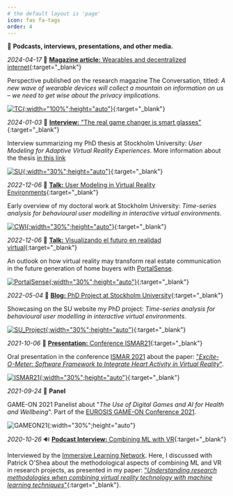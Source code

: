 ```yaml
---
# the default layout is 'page'
icon: fas fa-tags
order: 4
---
```



📡 **Podcasts, interviews, presentations, and other media.**


*2024-04-17* 📄 [**Magazine article:** Wearables and decentralized internet][the_conversation_24]{:target="_blank"}

Perspective published on the research magazine The Conversation, titled: *A new wave of wearable devices will collect a mountain on information on us – we need to get wise about the privacy implications*.

[![TC][the_conversation_24_img]{:width="100%";height="auto"}][the_conversation_24]{:target="_blank"}


*2024-01-03* 📄 [**Interview:** "The real game changer is smart glasses"][blog_phd_2024]{:target="_blank"}

Interview summarizing my PhD thesis at Stockholm University: *User Modeling for Adaptive Virtual Reality Experiences*. More information about the thesis [in this link]({{site.url}}/posts/phd-defense/)

[![SU][blog_phd_2024_img]{:width="30%";height="auto"}][blog_phd_2024_img]{:target="_blank"}

*2022-12-06* 📄 [**Talk:** User Modeling in Virtual Reality Environments][cwi_link]{:target="_blank"}

Early overview of my doctoral work at Stockholm University: *Time-series analysis for behavioural user modelling in interactive virtual environments*.

[![CWI][cwi_img]{:width="30%";height="auto"}][cwi_link]{:target="_blank"}

*2022-12-06* 📄 [**Talk:** Visualizando el futuro en realidad virtual][portalsense_2022]{:target="_blank"}

An outlook on how virtual reality may transform real estate communication in the future generation of home buyers with [PortalSense].

[![PortalSense]({{site.url}}/assets/img/media/221206talk-portalsense.jpg){:width="30%";height="auto"}][portalsense_2022]{:target="_blank"}

*2022-05-04* 📄 [**Blog:** PhD Project at Stockholm University][blog_phd]{:target="_blank"} 

Showcasing on the SU website my PhD project: *Time-series analysis for behavioural user modelling in interactive virtual environments*.

[![SU_Project][blog_phd_img]{:width="30%";height="auto"}][blog_phd]{:target="_blank"}

*2021-10-06* 🎥 [**Presentation:** Conference ISMAR21][ismar21]{:target="_blank"}

Oral presentation in the conference [ISMAR 2021](https://ismar21.org/) about the paper: ["*Excite-O-Meter: Software Framework to Integrate Heart Activity in Virtual Reality*"]({{site.url}}/projects/ExciteOMeter).

[![ISMAR21][ismar21_img]{:width="30%";height="auto"}][ismar21]{:target="_blank"}

*2021-09-24* 🎤 **Panel**

GAME-ON 2021 Panelist about "*The Use of Digital Games and AI for Health and Wellbeing*". Part of the [EUROSIS GAME-ON Conference 2021](https://eurosis.org/conf/gameon/2021/index.html).

![GAMEON21]({{site.url}}/assets/img/media/202109panelgames4health.jpg){:width="30%";height="auto"}

*2020-10-26* 🔊 [**Podcast Interview:** Combining ML with VR][versatilist]{:target="_blank"}

Interviewed by the [Immersive Learning Network](https://immersivelrn.org/). Here, I discussed with Patrick O'Shea about the methodological aspects of combining ML and VR in research projects, as presented in my paper: ["*Understanding research methodologies when combining virtual reality technology with machine learning techniques*"](https://doi.org/10.1145/3389189.3394093){:target="_blank"}. 

<!-- LINKS -->

[the_conversation_24]: https://theconversation.com/a-new-wave-of-wearable-devices-will-collect-a-mountain-on-information-on-us-we-need-to-get-wise-about-the-privacy-implications-226537
[the_conversation_24_img]: https://cdn.theconversation.com/static/tc/@theconversation/ui/dist/esm/logos/logo-en-b159aca2598f351db37072c75294e4c8.svg

[blog_phd_2024]: https://www.su.se/english/research/news-research/the-real-game-changer-is-when-regular-glasses-become-smart-1.703576
[blog_phd_2024_img]: https://www.su.se/polopoly_fs/1.703580!/image/image.jpg_gen/derivatives/landscape_690/image.jpg

[cwi_link]: https://www.dis.cwi.nl/
[cwi_img]: https://www.dis.cwi.nl/img/dis-logo-filled.png

[PortalSense]: https://portalsense.com/
[portalsense_2022]: https://youtu.be/C8lsJHEZGUo

[blog_phd]: https://www.su.se/english/research/research-projects/time-series-analysis-for-behavioural-user-modelling-in-interactive-virtual-environments
[blog_phd_img]: https://www.su.se/polopoly_fs/1.600619.1646057783!/image/image.jpeg_gen/derivatives/widescreen_690/image.jpeg

[ismar21]: https://youtu.be/lTfjSNsVGes?t=4326
[ismar21_img]: {{site.url}}/assets/img/media/202110ismar.jpg

[versatilist]: https://www.podomatic.com/podcasts/versatilist/episodes/2020-10-25T19_04_00-07_00


